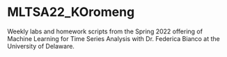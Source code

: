 # MLTSA22_KOromeng
Weekly labs and homework scripts from the Spring 2022 offering of Machine Learning for Time Series Analysis with Dr. Federica Bianco at the University of Delaware.
